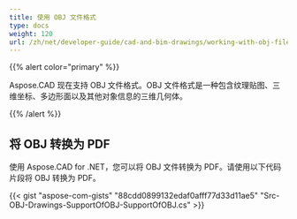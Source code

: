 ```yaml
---
title: 使用 OBJ 文件格式
type: docs
weight: 120
url: /zh/net/developer-guide/cad-and-bim-drawings/working-with-obj-file-format/
---
```


{{% alert color="primary" %}}

Aspose.CAD 现在支持 OBJ 文件格式。OBJ 文件格式是一种包含纹理贴图、三维坐标、多边形面以及其他对象信息的三维几何体。

{{% /alert %}}

## **将 OBJ 转换为 PDF**

使用 Aspose.CAD for .NET，您可以将 OBJ 文件转换为 PDF。请使用以下代码片段将 OBJ 转换为 PDF。

{{< gist "aspose-com-gists" "88cdd0899132edaf0afff77d33d11ae5" "Src-OBJ-Drawings-SupportOfOBJ-SupportOfOBJ.cs" >}}
